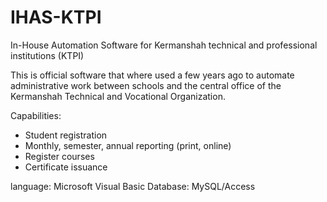 # IHAS-KTPI
In-House Automation Software for Kermanshah technical and professional institutions (KTPI)

This is official software that where used a few years ago to automate administrative work between schools and the central office of the Kermanshah Technical and Vocational Organization.

Capabilities:
* Student registration
* Monthly, semester, annual reporting (print, online)
* Register courses
* Certificate issuance

language: Microsoft Visual Basic
Database: MySQL/Access
